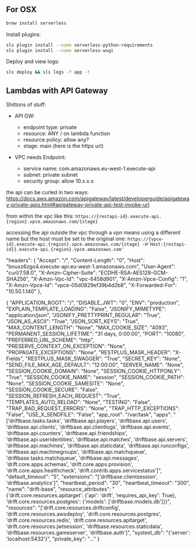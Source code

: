 ## For OSX

```bash
brew install serverless
```

Install plugins:

```bash
sls plugin install --name serverless-python-requirements
sls plugin install --name serverless-wsgi
```


Deploy and view logs:

```bash
sls deploy && sls logs -f app -t
```

## Lambdas with API Gateway

Shittons of stuff:

- API GW:
  - endpoint type: private
  - resource: ANY / on lambda function
  - resource policy: allow any?
  - stage: main (here is the https url)

- VPC needs Endpoint:
  - service name: com.amazonaws.eu-west-1.execute-api
  - subnet: private subnet
  - security group: allow 10.x.x.x

the api can be curled in two ways:
https://docs.aws.amazon.com/apigateway/latest/developerguide/apigateway-private-apis.html#apigateway-private-api-test-invoke-url

from within the vpc like this:
`https://{restapi-id}.execute-api.{region}.vpce.amazonaws.com/{stage}`

accessing the api outside the vpc through a vpn means using a different name but the host must be set to the original one:
`https://{vpce-id}.execute-api.{region}.vpce.amazonaws.com/{stage} -H'Host:{restapi-id}}.execute-api.{region}.vpce.amazonaws.com'`





"headers": {
        "Accept": "*/*",
        "Content-Length": "0",
        "Host": "bnuxz6zgo4.execute-api.eu-west-1.amazonaws.com",
        "User-Agent": "curl/7.58.0",
        "X-Amzn-Cipher-Suite": "ECDHE-RSA-AES128-GCM-SHA256",
        "X-Amzn-Vpc-Id": "vpc-6458d901",
        "X-Amzn-Vpce-Config": "1",
        "X-Amzn-Vpce-Id": "vpce-05d0829ef39b4d2b8",
        "X-Forwarded-For": "10.50.1.140"
    },



{
    "APPLICATION_ROOT": "/",
    "DISABLE_JWT": "0",
    "ENV": "production",
    "EXPLAIN_TEMPLATE_LOADING": "False",
    "JSONIFY_MIMETYPE": "application/json",
    "JSONIFY_PRETTYPRINT_REGULAR": "True",
    "JSON_AS_ASCII": "True",
    "JSON_SORT_KEYS": "True",
    "MAX_CONTENT_LENGTH": "None",
    "MAX_COOKIE_SIZE": "4093",
    "PERMANENT_SESSION_LIFETIME": "31 days, 0:00:00",
    "PORT": "10080",
    "PREFERRED_URL_SCHEME": "http",
    "PRESERVE_CONTEXT_ON_EXCEPTION": "None",
    "PROPAGATE_EXCEPTIONS": "None",
    "RESTPLUS_MASK_HEADER": "X-Fields",
    "RESTPLUS_MASK_SWAGGER": "True",
    "SECRET_KEY": "None",
    "SEND_FILE_MAX_AGE_DEFAULT": "12:00:00",
    "SERVER_NAME": "None",
    "SESSION_COOKIE_DOMAIN": "None",
    "SESSION_COOKIE_HTTPONLY": "True",
    "SESSION_COOKIE_NAME": "session",
    "SESSION_COOKIE_PATH": "None",
    "SESSION_COOKIE_SAMESITE": "None",
    "SESSION_COOKIE_SECURE": "False",
    "SESSION_REFRESH_EACH_REQUEST": "True",
    "TEMPLATES_AUTO_RELOAD": "None",
    "TESTING": "False",
    "TRAP_BAD_REQUEST_ERRORS": "None",
    "TRAP_HTTP_EXCEPTIONS": "False",
    "USE_X_SENDFILE": "False",
    "app_root": "/var/task",
    "apps": "['driftbase.tasks.tasks', 'driftbase.api.players', 'driftbase.api.users', 'driftbase.api.clients', 'driftbase.api.clientlogs', 'driftbase.api.events', 'driftbase.api.counters', 'driftbase.api.friendships', 'driftbase.api.useridentities', 'driftbase.api.matches', 'driftbase.api.servers', 'driftbase.api.machines', 'driftbase.api.staticdata', 'driftbase.api.runconfigs', 'driftbase.api.machinegroups', 'driftbase.api.matchqueue', 'driftbase.tasks.matchqueue', 'driftbase.api.messages', 'drift.core.apps.schemas', 'drift.core.apps.provision', 'drift.core.apps.healthcheck', 'drift.contrib.apps.servicestatus']",
    "default_timeout": "5",
    "extensions": "['driftbase.clientsession', 'driftbase.analytics']",
    "heartbeat_period": "30",
    "heartbeat_timeout": "300",
    "name": "drift-base",
    "resource_attributes": "{'drift.core.resources.apitarget': {'api': 'drift', 'requires_api_key': True}, 'drift.core.resources.postgres': {'models': ['driftbase.models.db']}}",
    "resources": "['drift.core.resources.driftconfig', 'drift.core.resources.awsdeploy', 'drift.core.resources.postgres', 'drift.core.resources.redis', 'drift.core.resources.apitarget', 'drift.core.resources.jwtsession', 'driftbase.resources.staticdata', 'driftbase.resources.gameserver', 'driftbase.auth']",
    "systest_db": "{'server': 'localhost:5432'}",
    "private_key": "..."
}
